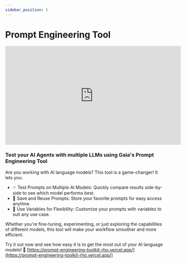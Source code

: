 ```yaml
---
sidebar_position: 5
---
```


# Prompt Engineering Tool

<iframe width="560" height="315" src="https://www.youtube.com/embed/0ZubRw0oA64?si=KGnoSckMIbbotfc6" title="YouTube video player" frameborder="0" allow="accelerometer; autoplay; clipboard-write; encrypted-media; gyroscope; picture-in-picture; web-share" referrerpolicy="strict-origin-when-cross-origin" allowfullscreen></iframe>

### Test your AI Agents with multiple LLMs using Gaia's Prompt Engineering Tool

Are you working with AI language models? This tool is a game-changer! It lets you:

- ✨ Test Prompts on Multiple AI Models: Quickly compare results side-by-side to see which model performs best.
- 🔄 Save and Reuse Prompts: Store your favorite prompts for easy access anytime.
- 🔧 Use Variables for Flexibility: Customize your prompts with variables to suit any use case.

Whether you're fine-tuning, experimenting, or just exploring the capabilities of different models, this tool will make your workflow smoother and more efficient.

Try it out now and see how easy it is to get the most out of your AI language models!
🔗 [https://prompt-engineering-toolkit-rho.vercel.app/](https://prompt-engineering-toolkit-rho.vercel.app/)